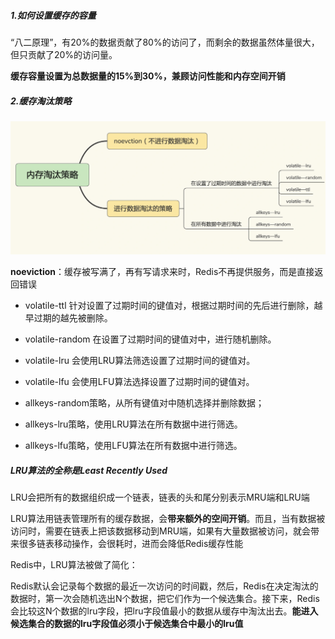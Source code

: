 ##### 1.如何设置缓存的容量

“八二原理”，有20%的数据贡献了80%的访问了，而剩余的数据虽然体量很大，但只贡献了20%的访问量。

**缓存容量设置为总数据量的15%到30%，兼顾访问性能和内存空间开销**

##### 2.缓存淘汰策略

<img src=".assets/image-20210909091038596.png" alt="image-20210909091038596" style="zoom:50%;" />

**noeviction**：缓存被写满了，再有写请求来时，Redis不再提供服务，而是直接返回错误

- volatile-ttl             针对设置了过期时间的键值对，根据过期时间的先后进行删除，越早过期的越先被删除。
- volatile-random  在设置了过期时间的键值对中，进行随机删除。
- volatile-lru            会使用LRU算法筛选设置了过期时间的键值对。
- volatile-lfu            会使用LFU算法选择设置了过期时间的键值对。

- allkeys-random策略，从所有键值对中随机选择并删除数据；
- allkeys-lru策略，使用LRU算法在所有数据中进行筛选。
- allkeys-lfu策略，使用LFU算法在所有数据中进行筛选。



##### LRU算法的全称是Least Recently Used

LRU会把所有的数据组织成一个链表，链表的头和尾分别表示MRU端和LRU端

LRU算法用链表管理所有的缓存数据，会**带来额外的空间开销**。而且，当有数据被访问时，需要在链表上把该数据移动到MRU端，如果有大量数据被访问，就会带来很多链表移动操作，会很耗时，进而会降低Redis缓存性能

Redis中，LRU算法被做了简化：

Redis默认会记录每个数据的最近一次访问的时间戳，然后，Redis在决定淘汰的数据时，第一次会随机选出N个数据，把它们作为一个候选集合。接下来，Redis会比较这N个数据的lru字段，把lru字段值最小的数据从缓存中淘汰出去。**能进入候选集合的数据的lru字段值必须小于候选集合中最小的lru值**

